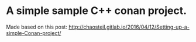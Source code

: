 # A simple sample C++ conan project.

Made based on this post: http://chaosteil.gitlab.io/2016/04/12/Setting-up-a-simple-Conan-project/
